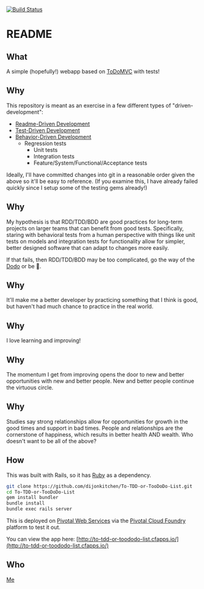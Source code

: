 [![Build Status](https://travis-ci.org/dijonkitchen/To-TDD-or-TooDoDo-List.svg?branch=master)](https://travis-ci.org/dijonkitchen/To-TDD-or-TooDoDo-List)

# README

## What

A simple (hopefully!) webapp based on [ToDoMVC](https://github.com/tastejs/todomvc) with tests!

## Why

This repository is meant as an exercise in a few different types
of "driven-development":
*   [Readme-Driven Development](http://tom.preston-werner.com/2010/08/23/readme-driven-development.html)
*   [Test-Driven Development](https://en.wikipedia.org/wiki/Test-driven_development)
  *   [Behavior-Driven Development](https://en.wikipedia.org/wiki/Behavior-driven_development)
      * Regression tests  
          * Unit tests
          * Integration tests
          * Feature/System/Functional/Acceptance tests

Ideally, I'll have committed changes into git in a reasonable order
given the above so it'll be easy to reference. (If you examine this,
I have already failed quickly since I setup some of the testing gems
already!)

## Why

My hypothesis is that RDD/TDD/BDD are good practices for
long-term projects on larger teams that can benefit from good tests.
Specifically, staring with behavioral tests from a human perspective with things like unit tests on models and integration tests for functionality
allow for simpler, better designed software that can adapt to changes
more easily.

If that fails, then RDD/TDD/BDD may be too complicated, go the way of
the [Dodo](https://en.wikipedia.org/wiki/Dodo) or be :hankey:.

## Why

It'll make me a better developer by practicing something that I think
is good, but haven't had much chance to practice in the real world.

## Why

I love learning and improving!

## Why

The momentum I get from improving opens the door to new and better
opportunities with new and better people. New and better people
continue the virtuous circle.

## Why

Studies say strong relationships allow for opportunities for growth in
the good times and support in bad times. People and relationships are
the cornerstone of happiness, which results in better health AND wealth.
Who doesn't want to be all of the above?

## How

This was built with Rails, so it has [Ruby](https://www.ruby-lang.org/en/) as a dependency.

```sh
git clone https://github.com/dijonkitchen/To-TDD-or-TooDoDo-List.git
cd To-TDD-or-TooDoDo-List
gem install bundler
bundle install
bundle exec rails server
```

This is deployed on [Pivotal Web Services](https://run.pivotal.io/) via the
[Pivotal Cloud Foundry](https://pivotal.io/platform) platform to test it out.

You can view the app here: [http://to-tdd-or-toododo-list.cfapps.io/](http://to-tdd-or-toododo-list.cfapps.io/)

## Who

[Me](https://www.linkedin.com/in/jonathanschen/)
